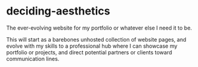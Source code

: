 # deciding-aesthetics
The ever-evolving website for my portfolio or whatever else I need it to be.

This will start as a barebones unhosted collection of website pages, and evolve with my skills to a professional hub where I can showcase my portfolio or projects, and direct potential partners or clients toward communication lines. 
